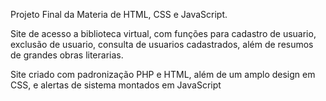 Projeto Final da Materia de HTML, CSS e JavaScript.

Site de acesso a biblioteca virtual, com funções para cadastro de usuario, exclusão de usuario, consulta de usuarios cadastrados, além de resumos de grandes obras literarias.

Site criado com padronização PHP e HTML, além de um amplo design em CSS, e alertas de sistema montados em JavaScript
